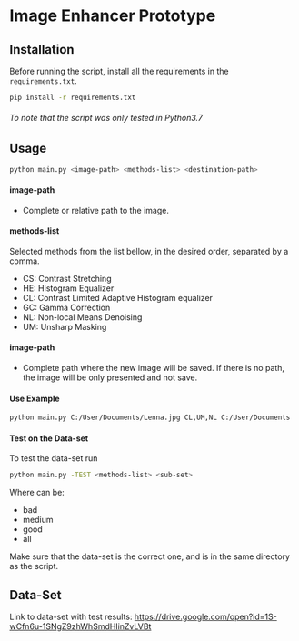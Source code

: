 # Image Enhancer Prototype

## Installation


Before running the script, install all the requirements in the `requirements.txt`.

```bash
pip install -r requirements.txt
```

###### _To note that the script was only tested in Python3.7_

## Usage

```bash
python main.py <image-path> <methods-list> <destination-path>
```

#### image-path
+ Complete or relative path to the image.

#### methods-list 
Selected methods from the list bellow, in the desired order, separated by a comma. 
+ CS: Contrast Stretching
+ HE: Histogram Equalizer
+ CL: Contrast Limited Adaptive Histogram equalizer
+ GC: Gamma Correction
+ NL: Non-local Means Denoising
+ UM: Unsharp Masking

#### image-path 
+ Complete path where the new image will be saved. If there is no path, the image will be only presented and not save.

#### Use Example
```bash
python main.py C:/User/Documents/Lenna.jpg CL,UM,NL C:/User/Documents
```
#### Test on the Data-set
To test the data-set run
```bash
python main.py -TEST <methods-list> <sub-set>
```
Where _<sub-set>_ can be:
  + bad
  + medium
  + good
  + all

Make sure that the data-set is the correct one, and is in the same directory as the script.

## Data-Set
Link to data-set with test results:
https://drive.google.com/open?id=1S-wCfn6u-1SNgZ9zhWhSmdHIinZvLVBt
